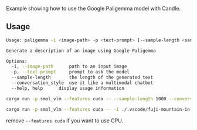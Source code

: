 Example showing how to use the Google Paligemma model with Candle.

## Usage

```bash
Usage: paligemma -i <image-path> -p <text-prompt> [--sample-length <sample-length>] [--conversation-style]

Generate a description of an image using Google Paligemma

Options:
  -i, --image-path      path to an input image
  -p, --text-prompt     prompt to ask the model
  --sample-length       the length of the generated text
  --conversation_style  use it like a multimodal chatbot
  --help, help      display usage information
```

```bash
cargo run -p smol_vlm --features cuda -- --sample-length 1000 --conversation-style

cargo run -p smol_vlm --features cuda -- -i ./.vscode/fuji-mountain-in-autumn.jpg -p "describe" --sample-length 100
```
remove `--features cuda` if you want to use CPU.

